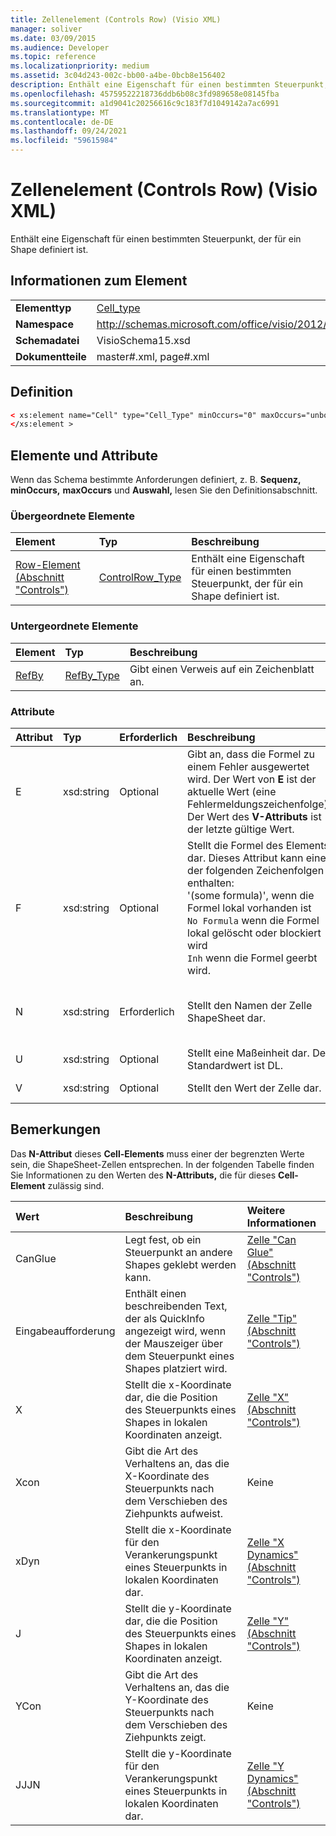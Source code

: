 ```yaml
---
title: Zellenelement (Controls Row) (Visio XML)
manager: soliver
ms.date: 03/09/2015
ms.audience: Developer
ms.topic: reference
ms.localizationpriority: medium
ms.assetid: 3c04d243-002c-bb00-a4be-0bcb8e156402
description: Enthält eine Eigenschaft für einen bestimmten Steuerpunkt, der für ein Shape definiert ist.
ms.openlocfilehash: 45759522218736ddb6b08c3fd989658e08145fba
ms.sourcegitcommit: a1d9041c20256616c9c183f7d1049142a7ac6991
ms.translationtype: MT
ms.contentlocale: de-DE
ms.lasthandoff: 09/24/2021
ms.locfileid: "59615984"
---
```

# <a name="cell-element-controls-row-visio-xml"></a>Zellenelement (Controls Row) (Visio XML)

Enthält eine Eigenschaft für einen bestimmten Steuerpunkt, der für ein Shape definiert ist.
  
## <a name="element-information"></a>Informationen zum Element

|||
|:-----|:-----|
|**Elementtyp** <br/> |[Cell_type](cell_type-complextypevisio-xml.md) <br/> |
|**Namespace** <br/> |http://schemas.microsoft.com/office/visio/2012/main  <br/> |
|**Schemadatei** <br/> |VisioSchema15.xsd  <br/> |
|**Dokumentteile** <br/> |master#.xml, page#.xml  <br/> |
   
## <a name="definition"></a>Definition

```XML
< xs:element name="Cell" type="Cell_Type" minOccurs="0" maxOccurs="unbounded" >
</xs:element >
```

## <a name="elements-and-attributes"></a>Elemente und Attribute

Wenn das Schema bestimmte Anforderungen definiert, z. B. **Sequenz,** **minOccurs,** **maxOccurs** und **Auswahl,** lesen Sie den Definitionsabschnitt. 
  
### <a name="parent-elements"></a>Übergeordnete Elemente

|**Element**|**Typ**|**Beschreibung**|
|:-----|:-----|:-----|
|[Row-Element (Abschnitt "Controls")](row-element-controls-sectionvisio-xml.md) <br/> |[ControlRow_Type](controlrow_type-complextypevisio-xml.md) <br/> |Enthält eine Eigenschaft für einen bestimmten Steuerpunkt, der für ein Shape definiert ist.  <br/> |
   
### <a name="child-elements"></a>Untergeordnete Elemente

|**Element**|**Typ**|**Beschreibung**|
|:-----|:-----|:-----|
|[RefBy](refby-element-cell_type-complextypevisio-xml.md) <br/> |[RefBy_Type](refby_type-complextypevisio-xml.md) <br/> |Gibt einen Verweis auf ein Zeichenblatt an.  <br/> |
   
### <a name="attributes"></a>Attribute

|**Attribut**|**Typ**|**Erforderlich**|**Beschreibung**|**Mögliche Werte**|
|:-----|:-----|:-----|:-----|:-----|
|E  <br/> |xsd:string  <br/> |Optional  <br/> |Gibt an, dass die Formel zu einem Fehler ausgewertet wird. Der Wert von **E** ist der aktuelle Wert (eine Fehlermeldungszeichenfolge); Der Wert des **V-Attributs** ist der letzte gültige Wert.  <br/> |Eine Fehlermeldungszeichenfolge.  <br/> |
|F  <br/> |xsd:string  <br/> |Optional  <br/> | Stellt die Formel des Elements dar. Dieses Attribut kann eine der folgenden Zeichenfolgen enthalten:  <br/>  '(some formula)', wenn die Formel lokal vorhanden ist  <br/>  `No Formula` wenn die Formel lokal gelöscht oder blockiert wird  <br/>  `Inh` wenn die Formel geerbt wird.  <br/> |Eine Formel.  <br/> |
|N  <br/> |xsd:string  <br/> |Erforderlich  <br/> |Stellt den Namen der Zelle ShapeSheet dar.  <br/> |Der Name der ShapeSheet-Zelle.  <br/> Weitere Informationen finden Sie unten im Abschnitt "Hinweise".  <br/> |
|U  <br/> |xsd:string  <br/> |Optional  <br/> |Stellt eine Maßeinheit dar. Der Standardwert ist DL.  <br/> |Die Einheiten der Zelle.  <br/> |
|V  <br/> |xsd:string  <br/> |Optional  <br/> |Stellt den Wert der Zelle dar.  <br/> |Der Wert der ShapeSheet-Zelle.  <br/> |
   
## <a name="remarks"></a>Bemerkungen

Das **N-Attribut** dieses **Cell-Elements** muss einer der begrenzten Werte sein, die ShapeSheet-Zellen entsprechen. In der folgenden Tabelle finden Sie Informationen zu den Werten des **N-Attributs,** die für dieses **Cell-Element** zulässig sind. 
  
|**Wert**|**Beschreibung**|**Weitere Informationen**|
|:-----|:-----|:-----|
|CanGlue  <br/> |Legt fest, ob ein Steuerpunkt an andere Shapes geklebt werden kann.  <br/> |[Zelle "Can Glue" (Abschnitt "Controls")](can-glue-cell-controls-section.md) <br/> |
|Eingabeaufforderung  <br/> |Enthält einen beschreibenden Text, der als QuickInfo angezeigt wird, wenn der Mauszeiger über dem Steuerpunkt eines Shapes platziert wird.  <br/> |[Zelle "Tip" (Abschnitt "Controls")](tip-cell-controls-section.md) <br/> |
|X  <br/> |Stellt die x-Koordinate dar, die die Position des Steuerpunkts eines Shapes in lokalen Koordinaten anzeigt.  <br/> |[Zelle "X" (Abschnitt "Controls")](x-cell-controls-section.md) <br/> |
|Xcon  <br/> |Gibt die Art des Verhaltens an, das die X-Koordinate des Steuerpunkts nach dem Verschieben des Ziehpunkts aufweist.  <br/> |Keine  <br/> |
|xDyn  <br/> |Stellt die x-Koordinate für den Verankerungspunkt eines Steuerpunkts in lokalen Koordinaten dar.  <br/> |[Zelle "X Dynamics" (Abschnitt "Controls")](x-dynamics-cell-controls-section.md) <br/> |
|J  <br/> |Stellt die y-Koordinate dar, die die Position des Steuerpunkts eines Shapes in lokalen Koordinaten anzeigt.  <br/> |[Zelle "Y" (Abschnitt "Controls")](y-cell-controls-section.md) <br/> |
|YCon  <br/> |Gibt die Art des Verhaltens an, das die Y-Koordinate des Steuerpunkts nach dem Verschieben des Ziehpunkts zeigt.  <br/> |Keine  <br/> |
|JJJN  <br/> |Stellt die y-Koordinate für den Verankerungspunkt eines Steuerpunkts in lokalen Koordinaten dar.  <br/> |[Zelle "Y Dynamics" (Abschnitt "Controls")](y-dynamics-cell-controls-section.md) <br/> |
   

